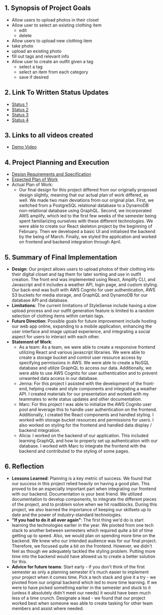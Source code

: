 ## 1. Synopsis of Project Goals
 - Allow users to upload photos in their closet
 - Allow user to select an existing clothing item
    - edit
    - delete
 - Allow users to upload new clothing item
  - take photo
  - upload an existing photo
  - fill out tags and relevant info
 - Allow user to create an outfit given a tag
    - select a tag
    - select an item from each category
    - save if desired

## 2. Link To Written Status Updates
- [Status 1](https://github.com/mwodahl/style-sense/blob/main/status/status1.md)
- [Status 2](https://github.com/mwodahl/style-sense/blob/main/status/status2.md)
- [Status 3](https://github.com/mwodahl/style-sense/blob/main/status/status3.md)
- [Status 4](https://github.com/mwodahl/style-sense/blob/main/status/status4.md)

## 3. Links to all videos created
- [Demo Video](https://github.com/mwodahl/style-sense/blob/main/demo.mp4)

## 4. Project Planning and Execution
- [Design Requirements and Specification](https://github.com/mwodahl/style-sense/blob/main/StyleSensePlan.pdf)
- [Expected Plan of Work](https://github.com/mwodahl/style-sense/blob/main/Project-proposal.pdf)
- Actual Plan of Work:
   - Our final design for this project differed from our originally proposed design slightly, meaning that our actual plan of work differed, as well. We made two main deviations from our original plan. First, we switched from a PostgreSQL relational database to a DynamoDB non-relational database using GraphQL. Second, we incorporated AWS amplify, which led to the first few weeks of the semester being spent familiarizing ourselves with these different technologies. We were able to create our React skeleton project by the beginning of February. Then we developed a basic UI and initialised the backend by the being of March. Finally, we styled the application and worked on frontend and backend integration through April.
## 5. Summary of Final Implementation
 - **Design**: Our project allows users to upload photos of their clothing into their digital closet and tag them for later sorting and use in outfit creation. The front end was implemented using React, Amplify CLI, and Javascript and it includes a weather API, login page, and custom styling. Our back-end was built with AWS Cognito for user authentication, AWS S3 buckets for media storage, and GraphQL and DynamoDB for our database API and database. 
 - **Limitations**: The current limitations of StyleSense include having a slow upload process and our outfit generation feature is limited to a random selection of clothing items within certain tags.
 - **Future Direction**: Possible goals for future improvement include hosting our web app online, expanding to a mobile application, enhancing the user interface and image upload experience, and integrating a social aspect for users to interact with each other.
 - **Statement of Work**:
   - As a team: As a team, we were able to create a responsive frontend utilizing React and various javascript libraries. We were able to create a storage bucket and control user resource access by specifying permissions in AWS. We were able to create a NoSQL database and utilize GraphQL to access our data. Additionally, we were able to use AWS Cognito for user authentication and to prevent unwanted data access in our database.
   - Jenna: For this project I assisted with the development of the front-end, helping create and style components and integrating a weather API. I created materials for our presentation and worked with my teammates to write status updates and other documentation.
   - Marc: For this project I was able to initialize the AWS Cognito user pool and leverage this to handle user authentication on the frontend. Additionally, I created the React components and handled styling. I worked with storage bucket resources and permissions for users. I also worked on styling for the frontend and handled data display / backend integration.
   - Alicia: I worked on the backend of our application. This included learning GraphQL and how to properly set up authentication with our database. I worked with Marc to integrate the frontend with the backend and contributed to the styling of some pages.
## 6. Reflection
 - **Lessons Learned**: Planning is a key metric of success. We found that our success in this project relied heavily on having a good plan. This proved to be an especially important part when integrating our frontend with our backend. Documentation is your best friend. We utilized documentation to develop components, to integrate the different pieces of the project, and to problem solve when we hit roadblocks. During this project, we also learned the importance of keeping our skillsets up to date and the power of industry-standard technologies.
 - **"If you had to do it all over again"**: The first thing we'd do is start learning the technologies earlier in the year. We pivoted from one tech stack to another between semesters which required quite a bit of time getting up to speed. Also, we would plan on spending more time on the backend. We knew who our intended audience was for our final project. Therefore, we focused quite a bit on the frontend. However, we didn't feel as though we adequately tackled the styling problem. Putting more time into the backend would have allowed us to create a better solution for this.
 - **Advice for future teams**: Start early - if you don't think of the first semester as only a planning semester it's much easier to implement your project when it comes time. Pick a tech stack and give it a try - we pivoted from our original backend which led to more time learning. If we were to have picked something earlier in the semester and stuck to it (unless it absolutely didn't meet our needs) it would have been much less of a time crunch. Designate a lead - we found that our project worked best when someone was able to create tasking for other team members and assist where needed.


